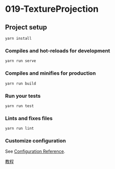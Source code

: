 # 019-TextureProjection

## Project setup
```
yarn install
```

### Compiles and hot-reloads for development
```
yarn run serve
```

### Compiles and minifies for production
```
yarn run build
```

### Run your tests
```
yarn run test
```

### Lints and fixes files
```
yarn run lint
```

### Customize configuration
See [Configuration Reference](https://cli.vuejs.org/config/).


[教程](https://tympanus.net/codrops/2020/01/07/playing-with-texture-projection-in-three-js/)
